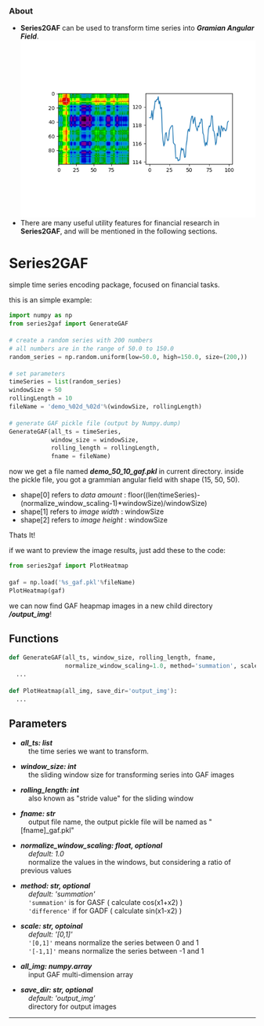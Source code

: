 ### About
- **Series2GAF** can be used to transform time series into _**Gramian Angular Field**_.
![GAF DEMO](https://github.com/RainBoltz/Series2GAF/blob/master/gaf_sample.png "Series and its GAF image")
- There are many useful utility features for financial research in **Series2GAF**, and will be mentioned in the following sections.

# Series2GAF
simple time series encoding package, focused on financial tasks. 

this is an simple example:
```python
import numpy as np
from series2gaf import GenerateGAF

# create a random series with 200 numbers
# all numbers are in the range of 50.0 to 150.0
random_series = np.random.uniform(low=50.0, high=150.0, size=(200,))

# set parameters
timeSeries = list(random_series)
windowSize = 50
rollingLength = 10
fileName = 'demo_%02d_%02d'%(windowSize, rollingLength)

# generate GAF pickle file (output by Numpy.dump)
GenerateGAF(all_ts = timeSeries,
            window_size = windowSize,
            rolling_length = rollingLength,
            fname = fileName)
```

now we get a file named _**demo_50_10_gaf.pkl**_ in current directory.
inside the pickle file, you got a grammian angular field with shape (15, 50, 50).
- shape\[0\] refers to _data amount_ : floor((len(timeSeries)-(normalize_window_scaling-1)\*windowSize)/windowSize)
- shape\[1\] refers to _image width_ : windowSize
- shape\[2\] refers to _image height_ : windowSize

Thats It!

if we want to preview the image results, just add these to the code:
```python
from series2gaf import PlotHeatmap

gaf = np.load('%s_gaf.pkl'%fileName)
PlotHeatmap(gaf)
```
we can now find GAF heapmap images in a new child directory _**/output_img**_!

## Functions
```python
def GenerateGAF(all_ts, window_size, rolling_length, fname,
                normalize_window_scaling=1.0, method='summation', scale='\[0,1]'):
  ...
  
def PlotHeatmap(all_img, save_dir='output_img'):
  ...
```

## Parameters
- _**all_ts: list**_  
&nbsp;&nbsp;&nbsp;&nbsp;the time series we want to transform.

- _**window_size: int**_  
&nbsp;&nbsp;&nbsp;&nbsp;the sliding window size for transforming series into GAF images

- _**rolling_length: int**_  
&nbsp;&nbsp;&nbsp;&nbsp;also known as "stride value" for the sliding window 

- _**fname: str**_  
&nbsp;&nbsp;&nbsp;&nbsp;output file name, the output pickle file will be named as "\[fname]\_gaf.pkl"

- _**normalize_window_scaling: float, optional**_  
&nbsp;&nbsp;&nbsp;&nbsp;_default: 1.0_  
&nbsp;&nbsp;&nbsp;&nbsp;normalize the values in the windows, but considering a ratio of previous values

- _**method: str, optional**_  
&nbsp;&nbsp;&nbsp;&nbsp;_default: 'summation'_  
&nbsp;&nbsp;&nbsp;&nbsp;`'summation'` is for GASF ( calculate cos(x1+x2) )  
&nbsp;&nbsp;&nbsp;&nbsp;`'difference'` if for GADF ( calculate sin(x1-x2) )

- _**scale: str, optoinal**_  
&nbsp;&nbsp;&nbsp;&nbsp;_default: '\[0,1]'_  
&nbsp;&nbsp;&nbsp;&nbsp;`'[0,1]'` means normalize the series between 0 and 1  
&nbsp;&nbsp;&nbsp;&nbsp;`'[-1,1]'` means normalize the series between -1 and 1

- _**all_img: numpy.array**_  
&nbsp;&nbsp;&nbsp;&nbsp;input GAF multi-dimension array

- _**save_dir: str, optional**_  
&nbsp;&nbsp;&nbsp;&nbsp;_default: 'output_img'_  
&nbsp;&nbsp;&nbsp;&nbsp;directory for output images  

------


